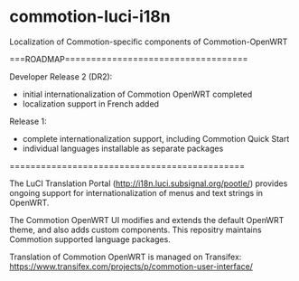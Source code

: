 commotion-luci-i18n
=============================================
Localization of Commotion-specific components of Commotion-OpenWRT

===ROADMAP===================================

Developer Release 2 (DR2): 
- initial internationalization of Commotion OpenWRT completed
- localization support in French added

Release 1:
- complete internationalization support, including Commotion Quick Start
- individual languages installable as separate packages

=============================================

The LuCI Translation Portal (http://i18n.luci.subsignal.org/pootle/) provides ongoing support for internationalization of menus and text strings in OpenWRT.

The Commotion OpenWRT UI modifies and extends the default OpenWRT theme, and also adds custom components. This repositry maintains Commotion supported language packages.  

Translation of Commotion OpenWRT is managed on Transifex: 
https://www.transifex.com/projects/p/commotion-user-interface/
